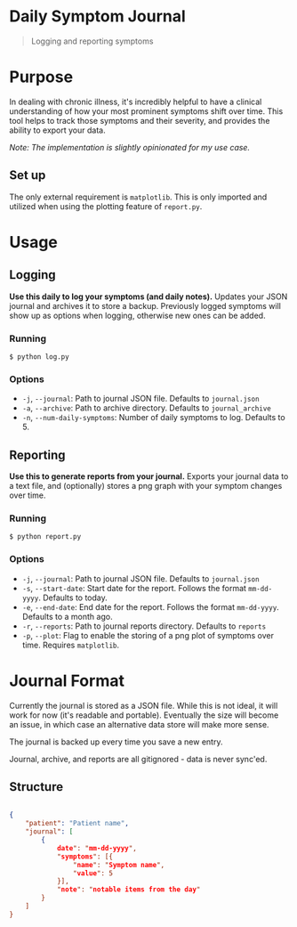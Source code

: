 # Daily Symptom Journal
> Logging and reporting symptoms

# Purpose
In dealing with chronic illness, it's incredibly helpful to have a clinical understanding of how your most prominent symptoms shift over time. This tool helps to track those symptoms and their severity, and provides the ability to export your data.

*Note: The implementation is slightly opinionated for my use case.*

## Set up
The only external requirement is `matplotlib`. This is only imported and utilized when using the plotting feature of `report.py`.

# Usage
## Logging
**Use this daily to log your symptoms (and daily notes).** Updates your JSON journal and archives it to store a backup. Previously logged symptoms will show up as options when logging, otherwise new ones can be added.

### Running
`$ python log.py`

### Options
- `-j`, `--journal`: Path to journal JSON file. Defaults to `journal.json`
- `-a`, `--archive`: Path to archive directory. Defaults to `journal_archive`
- `-n`, `--num-daily-symptoms`: Number of daily symptoms to log. Defaults to 5.

## Reporting
**Use this to generate reports from your journal.** Exports your journal data to a text file, and (optionally) stores a png graph with your symptom changes over time.

### Running
`$ python report.py`

### Options
- `-j`, `--journal`: Path to journal JSON file. Defaults to `journal.json`
- `-s`, `--start-date`: Start date for the report. Follows the format `mm-dd-yyyy`. Defaults to today.
- `-e`, `--end-date`: End date for the report. Follows the format `mm-dd-yyyy`. Defaults to a month ago.
- `-r`, `--reports`: Path to journal reports directory. Defaults to `reports`
- `-p`, `--plot`: Flag to enable the storing of a png plot of symptoms over time. Requires `matplotlib`.

# Journal Format
Currently the journal is stored as a JSON file. While this is not ideal, it will work for now (it's readable and portable). Eventually the size will become an issue, in which case an alternative data store will make more sense.

The journal is backed up every time you save a new entry.

Journal, archive, and reports are all gitignored - data is never sync'ed.

## Structure
```json

{
    "patient": "Patient name",
    "journal": [
        {
            date": "mm-dd-yyyy",
            "symptoms": [{
                "name": "Symptom name",
                "value": 5
            }],
            "note": "notable items from the day"
        }
    ]
}
```

